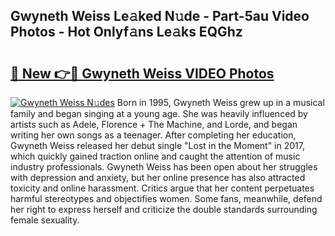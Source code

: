 ## Gwyneth Weiss Le𝚊ked N𝚞de - Part-5au Video Photos - Hot Onlyf𝚊ns Le𝚊ks EQGhz

# <h2><a href="http://ab3401.deff.icu/?id=Gwyneth+Weiss">🔗 New 👉🔴 Gwyneth Weiss VIDEO Photos</a></h2>

[![Gwyneth Weiss N𝚞des](https://i.imgur.com/rIISA9y.gif)](http://ab3401.deff.icu/?id=Gwyneth+Weiss)
Born in 1995, Gwyneth Weiss grew up in a musical family and began singing at a young age. She was heavily influenced by artists such as Adele, Florence + The Machine, and Lorde, and began writing her own songs as a teenager. After completing her education, Gwyneth Weiss released her debut single "Lost in the Moment" in 2017, which quickly gained traction online and caught the attention of music industry professionals. Gwyneth Weiss has been open about her struggles with depression and anxiety, but her online presence has also attracted toxicity and online harassment. Critics argue that her content perpetuates harmful stereotypes and objectifies women. Some fans, meanwhile, defend her right to express herself and criticize the double standards surrounding female sexuality.
